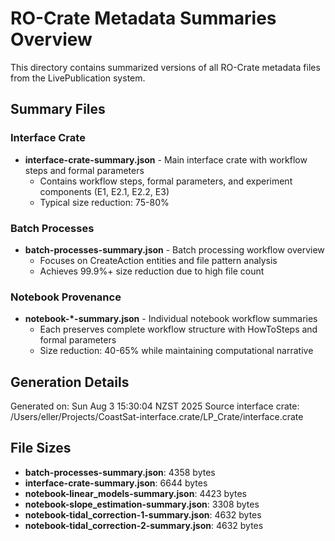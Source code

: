 # RO-Crate Metadata Summaries Overview

This directory contains summarized versions of all RO-Crate metadata files from the LivePublication system.

## Summary Files

### Interface Crate
- **interface-crate-summary.json** - Main interface crate with workflow steps and formal parameters
  - Contains workflow steps, formal parameters, and experiment components (E1, E2.1, E2.2, E3)
  - Typical size reduction: 75-80%

### Batch Processes  
- **batch-processes-summary.json** - Batch processing workflow overview
  - Focuses on CreateAction entities and file pattern analysis
  - Achieves 99.9%+ size reduction due to high file count

### Notebook Provenance
- **notebook-*-summary.json** - Individual notebook workflow summaries
  - Each preserves complete workflow structure with HowToSteps and formal parameters
  - Size reduction: 40-65% while maintaining computational narrative

## Generation Details

Generated on: Sun Aug  3 15:30:04 NZST 2025
Source interface crate: /Users/eller/Projects/CoastSat-interface.crate/LP_Crate/interface.crate

## File Sizes

- **batch-processes-summary.json**: 4358 bytes
- **interface-crate-summary.json**: 6644 bytes
- **notebook-linear_models-summary.json**: 4423 bytes
- **notebook-slope_estimation-summary.json**: 3308 bytes
- **notebook-tidal_correction-1-summary.json**: 4632 bytes
- **notebook-tidal_correction-2-summary.json**: 4632 bytes
